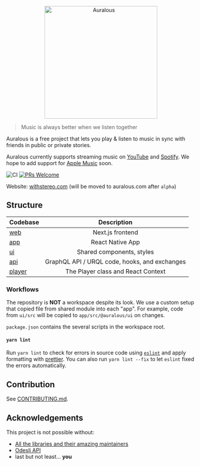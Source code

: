 <p align="center">
  <a href="https://auralous.com">
    <img alt="Auralous" src="https://github.com/auralous/auralous/raw/main/web/public/images/banner.png" height="300px">
  </a>
</p>

> Music is always better when we listen together

Auralous is a free project that lets you play & listen to music in sync with friends in public or private stories.

Auralous currently supports streaming music on [YouTube](https://www.youtube.com/) and [Spotify](https://www.spotify.com/). We hope to add support for [Apple Music](https://www.apple.com/apple-music/) soon.

![CI](https://github.com/auralous/auralous/workflows/CI/badge.svg)
[![PRs Welcome](https://badgen.net/badge/PRs/welcome/ff5252)](/CONTRIBUTING.md)

Website: [withstereo.com](https://withstereo.com) (will be moved to auralous.com after `alpha`)

## Structure

| Codebase         |                  Description                  |
| :--------------- | :-------------------------------------------: |
| [web](web)       |               Next.js frontend                |
| [app](app)       |               React Native App                |
| [ui](ui)         |           Shared components, styles           |
| [api](api)       | GraphQL API / URQL code, hooks, and exchanges |
| [player](player) |      The Player class and React Context       |

### Workflows

The repository is **NOT** a workspace despite its look. We use a custom setup that copied file from shared module into each "app". For example, code from `ui/src` will be copied to `app/src/@auralous/ui` on changes.

`package.json` contains the several scripts in the workspace root.

#### `yarn lint`

Run `yarn lint` to check for errors in source code using [`eslint`](https://github.com/eslint/eslint) and apply formatting with [prettier](https://github.com/prettier/prettier). You can also run `yarn lint --fix` to let `eslint` fixed the errors automatically.

## Contribution

See [CONTRIBUTING.md](CONTRIBUTING.md).

## Acknowledgements

This project is not possible without:

- [All the libraries and their amazing maintainers](package.json)
- [Odesli API](https://odesli.co/)
- last but not least... **you**
